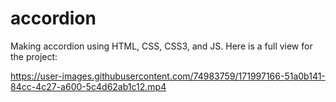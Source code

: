 # accordion
Making accordion using HTML, CSS, CSS3, and JS. Here is a full view for the project: 

https://user-images.githubusercontent.com/74983759/171997166-51a0b141-84cc-4c27-a600-5c4d62ab1c12.mp4


